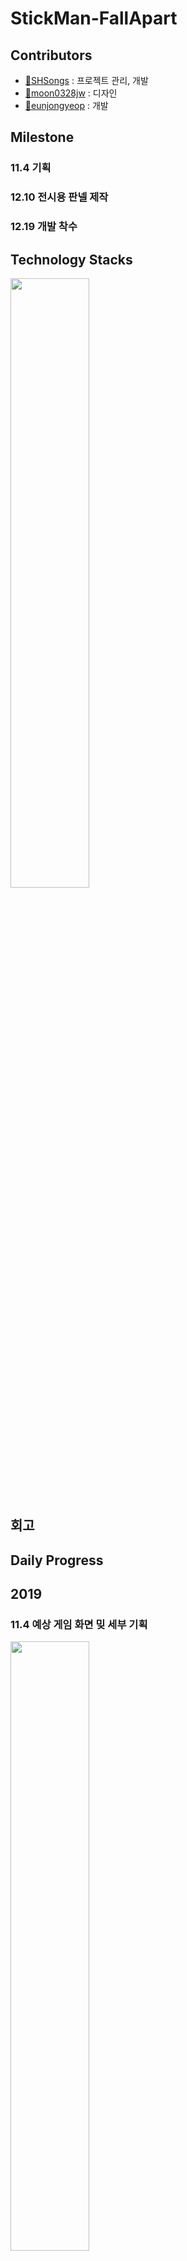# StickMan-FallApart


## Contributors

- [🔗SHSongs](https://github.com/SHSongs) : 프로젝트 관리, 개발
- [🔗moon0328jw](https://github.com/moon0328jw) : 디자인
- [🔗eunjongyeop](https://github.com/eunjongyeop) : 개발


## Milestone 

### 11.4 기획

### 12.10 전시용 판넬 제작

### 12.19 개발 착수


## Technology Stacks
<img src="https://user-images.githubusercontent.com/48788892/71762840-26821000-2f18-11ea-8523-3765e20e71ea.png" width="50%" height="50%">

## 회고 


## Daily Progress

## 2019 

### 11.4 예상 게임 화면 밎 세부 기획

<img src="https://user-images.githubusercontent.com/48788892/71762852-431e4800-2f18-11ea-9b6e-e03376a64138.png" width="50%" height="50%">


### 12.10 전시용 판넬 제작

<img src="https://user-images.githubusercontent.com/48788892/71762827-f2a6ea80-2f17-11ea-9374-3fb09cedb569.png" width="50%" height="50%">


### 12.19 스틱맨, 첫번째 맵 

<img src="https://user-images.githubusercontent.com/48788892/71763807-88944280-2f23-11ea-865e-b90eb7c425ee.png" width="40%" height="40%">
<img src="https://user-images.githubusercontent.com/48788892/71763788-52ef5980-2f23-11ea-96ba-4c56c56d0cee.png" width="50%" height="50%">

### 12.23 권총, 베리어, 두번째 맵 

<img src="https://user-images.githubusercontent.com/48788892/71764029-25f07600-2f26-11ea-9bd5-27552ed3e2fb.png" width="50%" height="50%">
<img src="https://user-images.githubusercontent.com/48788892/71764014-ea55ac00-2f25-11ea-83a0-e9ffd8bba50d.png" width="3%" height="3%">
<img src="https://user-images.githubusercontent.com/48788892/71763897-ed03d180-2f24-11ea-9b23-089939bab21c.png" width="25%" height="25%">

### 12.16 세번째 맵

<img src="https://user-images.githubusercontent.com/48788892/71763991-b5495980-2f25-11ea-8db2-df9d566204fe.png" width="50%" height="50%">

### 12.26 총 조준 추가

조이스틱으로 총구의 방향을 조절할 수 있게 만들었다.

### 12.30 대화 상자 (DIALOG), 학교 태스팅 

(사진 추가)
(사진 추가)

## 2020

### 1.2 메인 메뉴, 튜토리얼

(사진추가)
(사진추가)

### 1.3 네번째 맵
(사진 추가)

### 1.4 준비 씬 
(사진 추가)

### 1.7 발표

### 1.8 부스 운영


# 수상
20팀중 4팀이 수상하였습니다. 
그중 1팀이 우리팀 입니다
